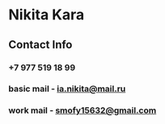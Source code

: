 # Nikita Kara
## Contact Info
### +7 977 519 18 99
### basic mail - ia.nikita@mail.ru
### work mail - smofy15632@gmail.com

